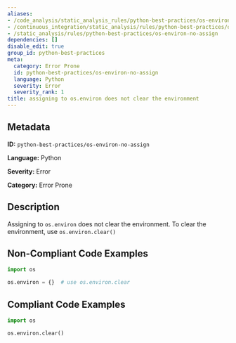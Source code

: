 ```yaml
---
aliases:
- /code_analysis/static_analysis_rules/python-best-practices/os-environ-no-assign
- /continuous_integration/static_analysis/rules/python-best-practices/os-environ-no-assign
- /static_analysis/rules/python-best-practices/os-environ-no-assign
dependencies: []
disable_edit: true
group_id: python-best-practices
meta:
  category: Error Prone
  id: python-best-practices/os-environ-no-assign
  language: Python
  severity: Error
  severity_rank: 1
title: assigning to os.environ does not clear the environment
---
```

<!--  SOURCED FROM https://github.com/DataDog/datadog-static-analyzer-rule-docs -->


## Metadata
**ID:** `python-best-practices/os-environ-no-assign`

**Language:** Python

**Severity:** Error

**Category:** Error Prone

## Description
Assigning to `os.environ` does not clear the environment. To clear the environment, use `os.environ.clear()`

## Non-Compliant Code Examples
```python
import os

os.environ = {}  # use os.environ.clear
```

## Compliant Code Examples
```python
import os

os.environ.clear()

```

